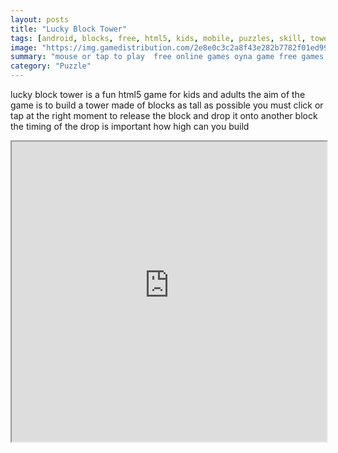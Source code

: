 ```yaml
---
layout: posts
title: "Lucky Block Tower"
tags: [android, blocks, free, html5, kids, mobile, puzzles, skill, tower, free, online, games, oyna, game, free, games, play, play, games]
image: "https://img.gamedistribution.com/2e8e0c3c2a8f43e282b7782f01ed996e-512x384.jpeg"
summary: "mouse or tap to play  free online games oyna game free games play play games"
category: "Puzzle"
---
```


lucky block tower is a fun html5 game for kids and adults the aim of the game is to build a tower made of blocks as tall as possible you must click or tap at the right moment to release the block and drop it onto another block the timing of the drop is important how high can you build

<iframe width="100%" height="480px;" src="https://html5.gamedistribution.com/2e8e0c3c2a8f43e282b7782f01ed996e/"></iframe>